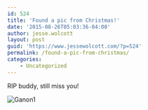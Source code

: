 ```yaml
---
id: 524
title: 'Found a pic from Christmas!'
date: '2015-08-26T05:03:36-04:00'
author: jesse.wolcott
layout: post
guid: 'https://www.jessewolcott.com/?p=524'
permalink: /found-a-pic-from-christmas/
categories:
    - Uncategorized
---
```


RIP buddy, still miss you!

![Ganon1](https://www.jessewolcott.com/wp-content/uploads/2015/08/ganon1.jpg "ganon1.jpg")